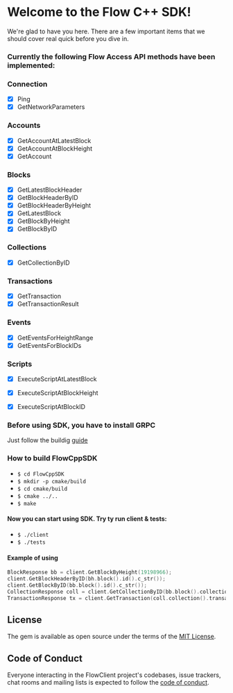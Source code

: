 # Welcome to the Flow C++ SDK!

We're glad to have you here.
There are a few important items that we should cover real quick before you dive in.

### Currently the following Flow Access API methods have been implemented:

### Connection
- [x] Ping
- [x] GetNetworkParameters

### Accounts
- [x] GetAccountAtLatestBlock
- [x] GetAccountAtBlockHeight
- [x] GetAccount

### Blocks
- [x] GetLatestBlockHeader
- [x] GetBlockHeaderByID
- [x] GetBlockHeaderByHeight
- [x] GetLatestBlock
- [x] GetBlockByHeight
- [x] GetBlockByID

### Collections
- [x] GetCollectionByID

### Transactions
- [x] GetTransaction
- [x] GetTransactionResult

### Events
- [x] GetEventsForHeightRange
- [x] GetEventsForBlockIDs

### Scripts
- [x] ExecuteScriptAtLatestBlock
- [x] ExecuteScriptAtBlockHeight
- [x] ExecuteScriptAtBlockID


### Before using SDK, you have to install GRPC

Just follow the buildig [guide](https://grpc.io/docs/languages/cpp/quickstart/)


### How to build FlowCppSDK

- `$ cd FlowCppSDK` 
- `$ mkdir -p cmake/build`
- `$ cd cmake/build`
- `$ cmake ../..`
- `$ make`

#### Now you can start using SDK. Try ty run client & tests:
- `$ ./client`
- `$ ./tests`

#### Example of using
```cpp
BlockResponse bb = client.GetBlockByHeight(19198966);
client.GetBlockHeaderByID(bh.block().id().c_str());
client.GetBlockByID(bb.block().id().c_str());
CollectionResponse coll = client.GetCollectionByID(bb.block().collection_guarantees()[1].collection_id().c_str());
TransactionResponse tx = client.GetTransaction(coll.collection().transaction_ids()[0].c_str());
```

## License

The gem is available as open source under the terms of the [MIT License](https://opensource.org/licenses/MIT).

## Code of Conduct

Everyone interacting in the FlowClient project's codebases, issue trackers, chat rooms and mailing lists is expected to follow the [code of conduct](https://github.com/[USERNAME]/flow_client/blob/master/CODE_OF_CONDUCT.md).
